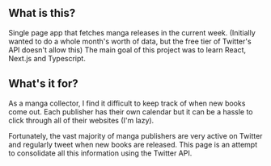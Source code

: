 ## What is this?
Single page app that fetches manga releases in the current week. (Initially wanted to do a whole month's worth of data, but the free tier of Twitter's API doesn't allow this)
The main goal of this project was to learn React, Next.js and Typescript.

## What's it for?
As a manga collector, I find it difficult to keep track of when new books come out. Each publisher has their own calendar but it can be a hassle to click through all of their websites (I'm lazy).

Fortunately, the vast majority of manga publishers are very active on Twitter and regularly tweet when new books are released. This page is an attempt to consolidate all this information using the Twitter API.